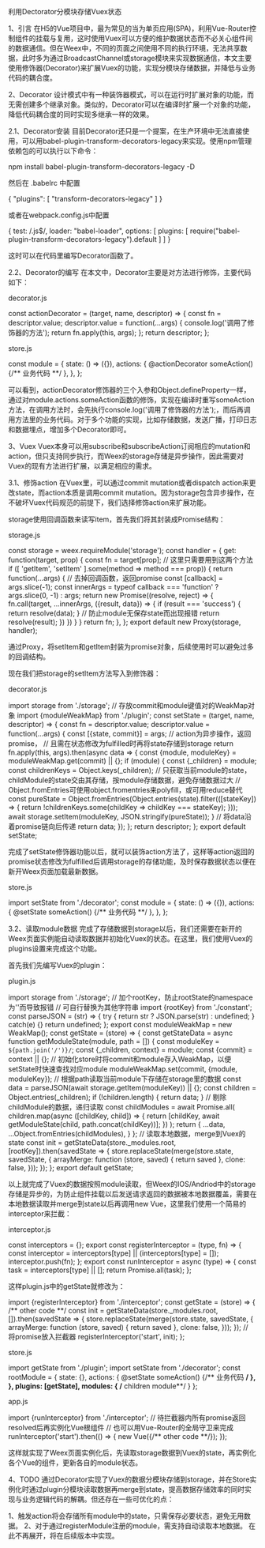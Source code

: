 利用Dectorator分模块存储Vuex状态

1、引言
在H5的Vue项目中，最为常见的当为单页应用(SPA)，利用Vue-Router控制组件的挂载与复用，这时使用Vuex可以方便的维护数据状态而不必关心组件间的数据通信。但在Weex中，不同的页面之间使用不同的执行环境，无法共享数据，此时多为通过BroadcastChannel或storage模块来实现数据通信，本文主要使用修饰器(Decorator)来扩展Vuex的功能，实现分模块存储数据，并降低与业务代码的耦合度。

2、Decorator
设计模式中有一种装饰器模式，可以在运行时扩展对象的功能，而无需创建多个继承对象。类似的，Decorator可以在编译时扩展一个对象的功能，降低代码耦合度的同时实现多继承一样的效果。

2.1、Decorator安装
目前Decorator还只是一个提案，在生产环境中无法直接使用，可以用babel-plugin-transform-decorators-legacy来实现。使用npm管理依赖包的可以执行以下命令：

npm install babel-plugin-transform-decorators-legacy -D

然后在 .babelrc 中配置

{
    "plugins": [
        "transform-decorators-legacy"
    ]
}

或者在webpack.config.js中配置

{
    test: /\.js$/,
    loader: "babel-loader",
    options: [
        plugins: [
            require("babel-plugin-transform-decorators-legacy").default
        ]
    ]
}

这时可以在代码里编写Decorator函数了。

2.2、Decorator的编写
在本文中，Decorator主要是对方法进行修饰，主要代码如下：

decorator.js

const actionDecorator = (target, name, descriptor) => {
    const fn = descriptor.value;
    descriptor.value = function(...args) {
        console.log('调用了修饰器的方法');
        return fn.apply(this, args);
    };
    return descriptor;
};

store.js

const module = {
    state: () => ({}),
    actions: {
        @actionDecorator
        someAction() {/** 业务代码 **/ },
    },
};

可以看到，actionDecorator修饰器的三个入参和Object.defineProperty一样，通过对module.actions.someAction函数的修饰，实现在编译时重写someAction方法，在调用方法时，会先执行console.log('调用了修饰器的方法');，而后再调用方法里的业务代码。对于多个功能的实现，比如存储数据，发送广播，打印日志和数据埋点，增加多个Decorator即可。

3、Vuex
Vuex本身可以用subscribe和subscribeAction订阅相应的mutation和action，但只支持同步执行，而Weex的storage存储是异步操作，因此需要对Vuex的现有方法进行扩展，以满足相应的需求。

3.1、修饰action
在Vuex里，可以通过commit mutation或者dispatch action来更改state，而action本质是调用commit mutation。因为storage包含异步操作，在不破坏Vuex代码规范的前提下，我们选择修饰action来扩展功能。

storage使用回调函数来读写item，首先我们将其封装成Promise结构：

storage.js

const storage = weex.requireModule('storage');
const handler = {
  get: function(target, prop) {
    const fn = target[prop];
    // 这里只需要用到这两个方法
    if ([
      'getItem',
      'setItem'
    ].some(method => method === prop)) {
      return function(...args) {
        // 去掉回调函数，返回promise
        const [callback] = args.slice(-1);
        const innerArgs = typeof callback === 'function' ? args.slice(0, -1) : args;
        return new Promise((resolve, reject) => {
          fn.call(target, ...innerArgs, ({result, data}) => {
            if (result === 'success') {
              return resolve(data);
            }
            // 防止module无保存state而出现报错
            return resolve(result);
          })
        })
      }
    }
    return fn;
  },
};
export default new Proxy(storage, handler);

通过Proxy，将setItem和getItem封装为promise对象，后续使用时可以避免过多的回调结构。

现在我们把storage的setItem方法写入到修饰器：

decorator.js

import storage from './storage';
// 存放commit和module键值对的WeakMap对象
import {moduleWeakMap} from './plugin'; 
const setState = (target, name, descriptor) => {
    const fn = descriptor.value;
    descriptor.value = function(...args) {
        const [{state, commit}] = args;
        // action为异步操作，返回promise，
        // 且需在状态修改为fulfilled时再将state存储到storage
        return fn.apply(this, args).then(async data => {
            const {module, moduleKey} = moduleWeakMap.get(commit) || {};
            if (module) {
                const {_children} = module;
                const childrenKeys = Object.keys(_children);
                // 只获取当前module的state，childModule的state交由其存储，按module存储数据，避免存储数据过大
                // Object.fromEntries可使用object.fromentries来polyfill，或可用reduce替代
                const pureState = Object.fromEntries(Object.entries(state).filter(([stateKey]) => {
                    return !childrenKeys.some(childKey => childKey === stateKey);
                }));
                await storage.setItem(moduleKey, JSON.stringify(pureState));
            }
            // 将data沿着promise链向后传递
            return data;
        });
    };
    return descriptor;
};
export default setState;

完成了setState修饰器功能以后，就可以装饰action方法了，这样等action返回的promise状态修改为fulfilled后调用storage的存储功能，及时保存数据状态以便在新开Weex页面加载最新数据。

store.js

import setState from './decorator';
const module = {
    state: () => ({}),
    actions: {
        @setState
        someAction() {/** 业务代码 **/ },
    },
};

3.2、读取module数据
完成了存储数据到storage以后，我们还需要在新开的Weex页面实例能自动读取数据并初始化Vuex的状态。在这里，我们使用Vuex的plugins设置来完成这个功能。

首先我们先编写Vuex的plugin：

plugin.js

import storage from './storage';
// 加个rootKey，防止rootState的namespace为''而导致报错
// 可自行替换为其他字符串
import {rootKey} from './constant';
const parseJSON = (str) => {
    try {
        return str ? JSON.parse(str) : undefined;
    } catch(e) {}
    return undefined;
};
export const moduleWeakMap = new WeakMap();
const getState = (store) => {
    const getStateData = async function getModuleState(module, path = []) {
        const moduleKey = `${path.join('/')}/`;
        const {_children, context} = module;
        const {commit} = context || {};
        // 初始化store时将commit和module存入WeakMap，以便setState时快速查找对应module
        moduleWeakMap.set(commit, {module, moduleKey});
        // 根据path读取当前module下存储在storage里的数据
        const data = parseJSON(await storage.getItem(moduleKey)) || {};
        const children = Object.entries(_children);
        if (!children.length) {
            return data;
        }
        // 剔除childModule的数据，递归读取
        const childModules = await Promise.all(
            children.map(async ([childKey, child]) => {
              return [childKey, await getModuleState(child, path.concat(childKey))];
            })
        );
        return {
            ...data,
            ...Object.fromEntries(childModules),
        }
    };
    // 读取本地数据，merge到Vuex的state
    const init = getStateData(store._modules.root, [rootKey]).then(savedState => {
        store.replaceState(merge(store.state, savedState, {
            arrayMerge: function (store, saved) { return saved },
            clone: false,
        }));
    });
};
export default getState;

以上就完成了Vuex的数据按照module读取，但Weex的IOS/Andriod中的storage存储是异步的，为防止组件挂载以后发送请求返回的数据被本地数据覆盖，需要在本地数据读取并merge到state以后再调用new Vue，这里我们使用一个简易的interceptor来拦截：

interceptor.js

const interceptors = {};
export const registerInterceptor = (type, fn) => {
    const interceptor = interceptors[type] || (interceptors[type] = []);
    interceptor.push(fn);
};
export const runInterceptor = async (type) => {
    const task = interceptors[type] || [];
    return Promise.all(task);
};

这样plugin.js中的getState就修改为：

import {registerInterceptor} from './interceptor';
const getState = (store) => {
    /** other code **/
    const init = getStateData(store._modules.root, []).then(savedState => {
        store.replaceState(merge(store.state, savedState, {
            arrayMerge: function (store, saved) { return saved },
            clone: false,
        }));
    });
    // 将promise放入拦截器
    registerInterceptor('start', init);
};

store.js

import getState from './plugin';
import setState from './decorator';
const rootModule = {
    state: {},
    actions: {
        @setState
        someAction() {/** 业务代码 **/ },
    },
    plugins: [getState],
    modules: {
        /** children module**/
    }
};

app.js

import {runInterceptor} from './interceptor';
// 待拦截器内所有promise返回resolved后再实例化Vue根组件
// 也可以用Vue-Router的全局守卫来完成
runInterceptor('start').then(() => {
   new Vue({/** other code **/});
});

这样就实现了Weex页面实例化后，先读取storage数据到Vuex的state，再实例化各个Vue的组件，更新各自的module状态。

4、TODO
通过Decorator实现了Vuex的数据分模块存储到storage，并在Store实例化时通过plugin分模块读取数据再merge到state，提高数据存储效率的同时实现与业务逻辑代码的解耦。但还存在一些可优化的点：

1、触发action将会存储所有module中的state，只需保存必要状态，避免无用数据。
2、对于通过registerModule注册的module，需支持自动读取本地数据。
在此不再展开，将在后续版本中实现。
